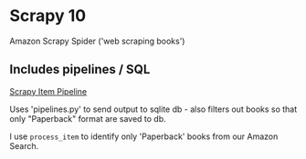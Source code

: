 # Scrapy 10
Amazon Scrapy Spider ('web scraping books')

## Includes pipelines / SQL

[Scrapy Item Pipeline ](https://docs.scrapy.org/en/latest/topics/item-pipeline.html)

Uses 'pipelines.py' to send output to sqlite db - also filters out books so that only "Paperback" format are saved to db.

I use `process_item` to identify only 'Paperback' books from our Amazon Search.
